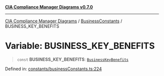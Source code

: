 [**CIA Compliance Manager Diagrams v0.7.0**](../../../README.md)

***

[CIA Compliance Manager Diagrams](../../../globals.md) / [BusinessConstants](../README.md) / BUSINESS\_KEY\_BENEFITS

# Variable: BUSINESS\_KEY\_BENEFITS

> `const` **BUSINESS\_KEY\_BENEFITS**: [`BusinessKeyBenefits`](../../../interfaces/BusinessKeyBenefits.md)

Defined in: [constants/businessConstants.ts:224](https://github.com/Hack23/cia-compliance-manager/blob/a904e43458f81faf7066f9da9fc149cc9f6e236d/src/constants/businessConstants.ts#L224)
